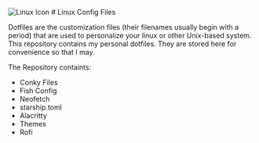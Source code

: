 ![Linux Icon](https://github.com/Nerrors/Linux-Config-Files/blob/master/res/pen_3.png) # Linux Config Files

Dotfiles are the customization files (their filenames usually begin with a period) that are used to personalize your linux or other Unix-based system. This repository contains my personal dotfiles. They are stored here for convenience so that I may.

The Repository containts:

- Conky Files
- Fish Config
- Neofetch
- starship.toml
- Alacritty
- Themes
- Rofi

